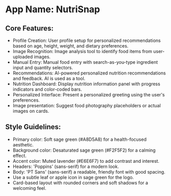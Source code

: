 # **App Name**: NutriSnap

## Core Features:

- Profile Creation: User profile setup for personalized recommendations based on age, height, weight, and dietary preferences.
- Image Recognition: Image analysis tool to identify food items from user-uploaded images.
- Manual Entry: Manual food entry with search-as-you-type ingredient input and quantity selectors.
- Recommendations: AI-powered personalized nutrition recommendations and feedback. AI is used as a tool.
- Nutrition Dashboard: Display nutrition information panel with progress indicators and color-coded bars.
- Personalized Interface: Present a personalized greeting using the user's preferences.
- Image presentation: Suggest food photography placeholders or actual images on cards.

## Style Guidelines:

- Primary color: Soft sage green (#A8D5A8) for a health-focused aesthetic.
- Background color: Desaturated sage green (#F2F5F2) for a calming effect.
- Accent color: Muted lavender (#E6E6F7) to add contrast and interest.
- Headers: 'Poppins' (sans-serif) for a modern look.
- Body: 'PT Sans' (sans-serif) a readable, friendly font with good spacing.
- Use a subtle leaf or apple icon in sage green for the logo.
- Card-based layout with rounded corners and soft shadows for a welcoming feel.